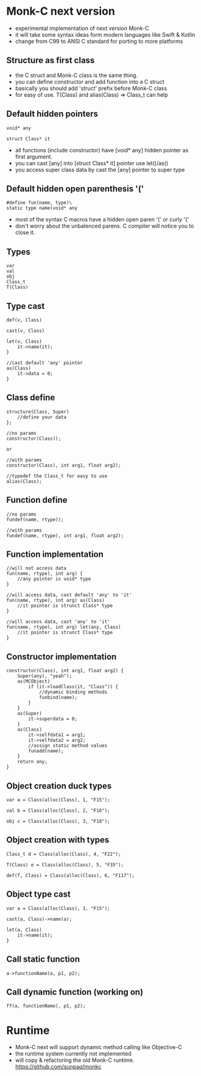 # Monk-C next version

- experimental implementation of next version Monk-C
- it will take some syntax ideas form modern languages like Swift & Kotlin
- change from C99 to ANSI C standard for porting to more platforms

## Structure as first class

- the C struct and Monk-C class is the same thing.
- you can define constructor and add function into a C struct
- basically you should add 'struct' prefix before Monk-C class
- for easy of use. T(Class) and alias(Class) => Class_t can help

## Default hidden pointers

    void* any

    struct Class* it

- all functions (include constructor) have [void* any] hidden pointer as first argument.
- you can cast [any] into [struct Class* it] pointer use let()/as()
- you access super class data by cast the [any] pointer to super type

## Default hidden open parenthesis '(' 

    #define fun(name, type)\
    static type name(void* any

- most of the syntax C macros have a hidden open paren '(' or curly '{'
- don't worry about the unbalenced parens. C compiler will notice you to close it.

## Types

    var
    val
    obj
    Class_t
    T(Class)

## Type cast

    def(v, Class)

    cast(v, Class)

    let(v, Class)
        it->name(it);
    }

    //cast default 'any' pointer
    as(Class)
        it->data = 0;
    }

## Class define

    structure(Class, Super)
        //define your data
    };

    //no params
    constructor(Class));

    or

    //with params
    constructor(Class), int arg1, float arg2);

    //typedef the Class_t for easy to use
    alias(Class);

## Function define

    //no params
    fundef(name, rtype));

    //with params
    fundef(name, rtype), int arg1, float arg2);

## Function implementation

    //will not access data
    fun(name, rtype), int arg) {
        //any pointer is void* type
    }

    //will access data, cast default 'any' to 'it'
    fun(name, rtype), int arg) as(Class)
        //it pointer is strunct Class* type
    }

    //will access data, cast 'any' to 'it'
    fun(name, rtype), int arg) let(any, Class)
        //it pointer is strunct Class* type
    }

## Constructor implementation

    constructor(Class), int arg1, float arg2) {
        Super(any), "yeah");
        as(MCObject)
            if (it->loadClass(it, "Class")) {
                //dynamic binding methods
                funbind(name);
            }
        }
        as(Super)
            it->superdata = 0;
        }
        as(Class)
            it->selfdata1 = arg1;
            it->selfdata2 = arg2;
            //assign static method values
            funadd(name);
        }
        return any;
    }

## Object creation duck types

    var a = Class(alloc(Class), 1, "F15");

    val b = Class(alloc(Class), 2, "F16");

    obj c = Class(alloc(Class), 3, "F18");

## Object creation with types

    Class_t d = Class(alloc(Class), 4, "F22");

    T(Class) e = Class(alloc(Class), 5, "F35");

    def(f, Class) = Class(alloc(Class), 6, "F117");

## Object type cast

    var a = Class(alloc(Class), 1, "F15");

    cast(a, Class)->name(a);

    let(a, Class)
        it->name(it);
    }

## Call static function

    a->functionName(a, p1, p2);

## Call dynamic function (working on)

    ff(a, functionName), p1, p2);

# Runtime

- Monk-C next will support dynamic method calling like Objective-C
- the runtime system currently not implemented
- will copy & refactoring the old Monk-C runtime.
https://github.com/sunpaq/monkc